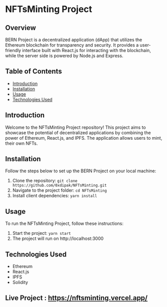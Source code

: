 # NFTsMinting Project

## Overview

BERN Project is a decentralized application (dApp) that utilizes the Ethereum blockchain for transparency and security. It provides a user-friendly interface built with React.js for interacting with the blockchain, while the server side is powered by Node.js and Express.



## Table of Contents

- [Introduction](#introduction)
- [Installation](#installation)
- [Usage](#usage)
- [Technologies Used](#technologies-used)

## Introduction

Welcome to the NFTsMinting Project repository! This project aims to showcase the potential of decentralized applications by combining the power of Ethereum, React.js, and IPFS. The application allows users to mint, their own NFTs.

## Installation

Follow the steps below to set up the BERN Project on your local machine:

1. Clone the repository: `git clone https://github.com/0xdipak/NFTsMinting.git`
2. Navigate to the project folder: `cd NFTsMinting`
3. Install client dependencies: `yarn install`

## Usage

To run the NFTsMinting Project, follow these instructions:

1. Start the project: `yarn start`
2. The project will run on http://localhost:3000 

## Technologies Used

- Ethereum
- React.js
- IPFS
- Solidity

## Live Project : https://nftsminting.vercel.app/

